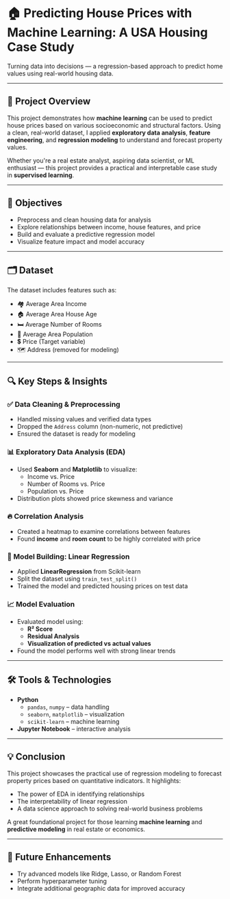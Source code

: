 # 🏠 Predicting House Prices with Machine Learning: A USA Housing Case Study

Turning data into decisions — a regression-based approach to predict home values using real-world housing data.

---

## 📌 Project Overview

This project demonstrates how **machine learning** can be used to predict house prices based on various socioeconomic and structural factors. Using a clean, real-world dataset, I applied **exploratory data analysis**, **feature engineering**, and **regression modeling** to understand and forecast property values.

Whether you're a real estate analyst, aspiring data scientist, or ML enthusiast — this project provides a practical and interpretable case study in **supervised learning**.

---

## 🎯 Objectives

- Preprocess and clean housing data for analysis
- Explore relationships between income, house features, and price
- Build and evaluate a predictive regression model
- Visualize feature impact and model accuracy

---

## 🗂️ Dataset

The dataset includes features such as:

- 🏘️ Average Area Income  
- 🏠 Average Area House Age  
- 🛏️ Average Number of Rooms  
- 🧍 Average Area Population  
- 💲 Price (Target variable)  
- 🗺️ Address (removed for modeling)

---

## 🔍 Key Steps & Insights

### ✅ Data Cleaning & Preprocessing

- Handled missing values and verified data types
- Dropped the `Address` column (non-numeric, not predictive)
- Ensured the dataset is ready for modeling

### 📊 Exploratory Data Analysis (EDA)

- Used **Seaborn** and **Matplotlib** to visualize:
  - Income vs. Price
  - Number of Rooms vs. Price
  - Population vs. Price
- Distribution plots showed price skewness and variance

### 🔥 Correlation Analysis

- Created a heatmap to examine correlations between features
- Found **income** and **room count** to be highly correlated with price

### 🤖 Model Building: Linear Regression

- Applied **LinearRegression** from Scikit-learn
- Split the dataset using `train_test_split()`
- Trained the model and predicted housing prices on test data

### 📈 Model Evaluation

- Evaluated model using:
  - **R² Score**
  - **Residual Analysis**
  - **Visualization of predicted vs actual values**
- Found the model performs well with strong linear trends

---

## 🛠️ Tools & Technologies

- **Python**
  - `pandas`, `numpy` – data handling
  - `seaborn`, `matplotlib` – visualization
  - `scikit-learn` – machine learning
- **Jupyter Notebook** – interactive analysis

---

## 💡 Conclusion

This project showcases the practical use of regression modeling to forecast property prices based on quantitative indicators. It highlights:

- The power of EDA in identifying relationships
- The interpretability of linear regression
- A data science approach to solving real-world business problems

A great foundational project for those learning **machine learning** and **predictive modeling** in real estate or economics.

---

## 📎 Future Enhancements

- Try advanced models like Ridge, Lasso, or Random Forest
- Perform hyperparameter tuning
- Integrate additional geographic data for improved accuracy
